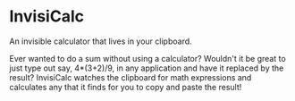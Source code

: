 InvisiCalc
==========

An invisible calculator that lives in your clipboard.



Ever wanted to do a sum without using a calculator? Wouldn't it be great to just type out say, 4*(3+2)/9, in any application and have it replaced by the result? InvisiCalc watches the clipboard for math expressions and calculates any that it finds for you to copy and paste the result!
